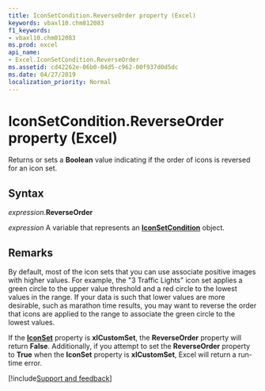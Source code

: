```yaml
---
title: IconSetCondition.ReverseOrder property (Excel)
keywords: vbaxl10.chm812083
f1_keywords:
- vbaxl10.chm812083
ms.prod: excel
api_name:
- Excel.IconSetCondition.ReverseOrder
ms.assetid: cd42262e-06b0-04d5-c962-00f937d0d5dc
ms.date: 04/27/2019
localization_priority: Normal
---
```



# IconSetCondition.ReverseOrder property (Excel)

Returns or sets a **Boolean** value indicating if the order of icons is reversed for an icon set.


## Syntax

_expression_.**ReverseOrder**

_expression_ A variable that represents an **[IconSetCondition](Excel.IconSetCondition.md)** object.


## Remarks

By default, most of the icon sets that you can use associate positive images with higher values. For example, the "3 Traffic Lights" icon set applies a green circle to the upper value threshold and a red circle to the lowest values in the range. If your data is such that lower values are more desirable, such as marathon time results, you may want to reverse the order that icons are applied to the range to associate the green circle to the lowest values.

If the **[IconSet](Excel.IconSetCondition.IconSet.md)** property is **xlCustomSet**, the **ReverseOrder** property will return **False**. Additionally, if you attempt to set the **ReverseOrder** property to **True** when the **IconSet** property is **xlCustomSet**, Excel will return a run-time error.


[!include[Support and feedback](~/includes/feedback-boilerplate.md)]